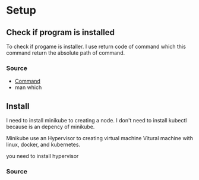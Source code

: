 # Setup #

## Check if program is installed ##

To check if progame is installer. I use return code of command which
this command return the absolute path of command.

### Source

- [Command](https://github.com/cchudant/ft_services)
- man which

## Install

I need to install minikube to creating a node.
I don't need to install kubectl because is an depency of minikube.

Minikube use an Hypervisor to creating virtual machine Vitural machine
with linux, docker, and kubernetes.

you need to install hypervisor 

### Source

